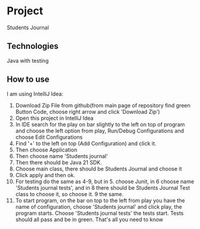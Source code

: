 # Project

Students Journal

## Technologies
Java with testing
## How to use
I am using IntelliJ Idea:
1. Download Zip File from github(from main page of repository find green Button Code, choose right arrow and click 'Download Zip')
2. Open this project in IntelliJ Idea
3. In IDE search for the play on bar slightly to the left on top of program and choose the left option from play, Run/Debug Configurations and choose Edit Configurations
4. Find '+' to the left on top (Add Configuration) and click it.
5. Then choose Application
6. Then choose name 'Students journal'
7. Then there should be Java 21 SDK.
8. Choose main class, there should be Students Journal and choose it
9. Click apply and then ok.
10. For testing do the same as 4-9, but in 5. choose Junit, in 6 choose name 'Students journal tests', and in 8 there should be Students Journal Test class to choose it, so choose it. 9 the same.
11. To start program, on the bar on top to the left from play you have the name of configuration, choose 'Students journal' and click play, the program starts. Choose 'Students journal tests' the tests start.
Tests should all pass and be in green. That's all you need to know
